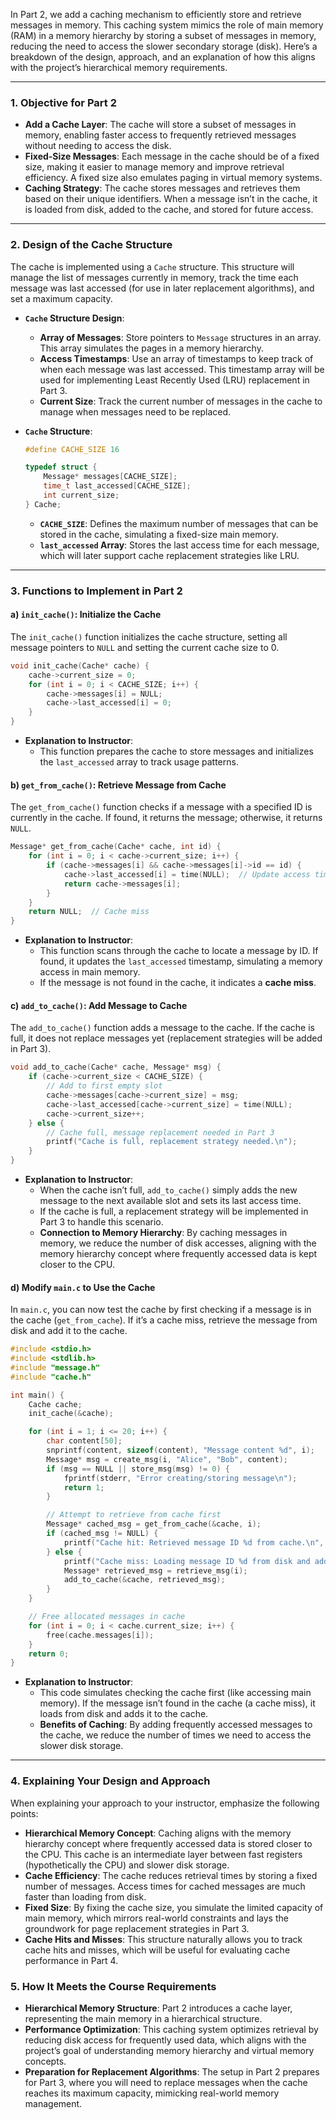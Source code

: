In Part 2, we add a caching mechanism to efficiently store and retrieve messages in memory. This caching system mimics the role of main memory (RAM) in a memory hierarchy by storing a subset of messages in memory, reducing the need to access the slower secondary storage (disk). Here’s a breakdown of the design, approach, and an explanation of how this aligns with the project’s hierarchical memory requirements.

---

### 1. **Objective for Part 2**

- **Add a Cache Layer**: The cache will store a subset of messages in memory, enabling faster access to frequently retrieved messages without needing to access the disk.
- **Fixed-Size Messages**: Each message in the cache should be of a fixed size, making it easier to manage memory and improve retrieval efficiency. A fixed size also emulates paging in virtual memory systems.
- **Caching Strategy**: The cache stores messages and retrieves them based on their unique identifiers. When a message isn’t in the cache, it is loaded from disk, added to the cache, and stored for future access.

---

### 2. **Design of the Cache Structure**

The cache is implemented using a `Cache` structure. This structure will manage the list of messages currently in memory, track the time each message was last accessed (for use in later replacement algorithms), and set a maximum capacity.

- **`Cache` Structure Design**:
  - **Array of Messages**: Store pointers to `Message` structures in an array. This array simulates the pages in a memory hierarchy.
  - **Access Timestamps**: Use an array of timestamps to keep track of when each message was last accessed. This timestamp array will be used for implementing Least Recently Used (LRU) replacement in Part 3.
  - **Current Size**: Track the current number of messages in the cache to manage when messages need to be replaced.

- **`Cache` Structure**:
  ```c
  #define CACHE_SIZE 16

  typedef struct {
      Message* messages[CACHE_SIZE];
      time_t last_accessed[CACHE_SIZE];
      int current_size;
  } Cache;
  ```
  - **`CACHE_SIZE`**: Defines the maximum number of messages that can be stored in the cache, simulating a fixed-size main memory.
  - **`last_accessed` Array**: Stores the last access time for each message, which will later support cache replacement strategies like LRU.

---

### 3. **Functions to Implement in Part 2**

#### a) `init_cache()`: Initialize the Cache

The `init_cache()` function initializes the cache structure, setting all message pointers to `NULL` and setting the current cache size to 0.

```c
void init_cache(Cache* cache) {
    cache->current_size = 0;
    for (int i = 0; i < CACHE_SIZE; i++) {
        cache->messages[i] = NULL;
        cache->last_accessed[i] = 0;
    }
}
```

- **Explanation to Instructor**: 
  - This function prepares the cache to store messages and initializes the `last_accessed` array to track usage patterns.

#### b) `get_from_cache()`: Retrieve Message from Cache

The `get_from_cache()` function checks if a message with a specified ID is currently in the cache. If found, it returns the message; otherwise, it returns `NULL`.

```c
Message* get_from_cache(Cache* cache, int id) {
    for (int i = 0; i < cache->current_size; i++) {
        if (cache->messages[i] && cache->messages[i]->id == id) {
            cache->last_accessed[i] = time(NULL);  // Update access time
            return cache->messages[i];
        }
    }
    return NULL;  // Cache miss
}
```

- **Explanation to Instructor**:
  - This function scans through the cache to locate a message by ID. If found, it updates the `last_accessed` timestamp, simulating a memory access in main memory.
  - If the message is not found in the cache, it indicates a **cache miss**.

#### c) `add_to_cache()`: Add Message to Cache

The `add_to_cache()` function adds a message to the cache. If the cache is full, it does not replace messages yet (replacement strategies will be added in Part 3).

```c
void add_to_cache(Cache* cache, Message* msg) {
    if (cache->current_size < CACHE_SIZE) {
        // Add to first empty slot
        cache->messages[cache->current_size] = msg;
        cache->last_accessed[cache->current_size] = time(NULL);
        cache->current_size++;
    } else {
        // Cache full, message replacement needed in Part 3
        printf("Cache is full, replacement strategy needed.\n");
    }
}
```

- **Explanation to Instructor**:
  - When the cache isn’t full, `add_to_cache()` simply adds the new message to the next available slot and sets its last access time.
  - If the cache is full, a replacement strategy will be implemented in Part 3 to handle this scenario.
  - **Connection to Memory Hierarchy**: By caching messages in memory, we reduce the number of disk accesses, aligning with the memory hierarchy concept where frequently accessed data is kept closer to the CPU.

#### d) Modify `main.c` to Use the Cache

In `main.c`, you can now test the cache by first checking if a message is in the cache (`get_from_cache`). If it’s a cache miss, retrieve the message from disk and add it to the cache.

```c
#include <stdio.h>
#include <stdlib.h>
#include "message.h"
#include "cache.h"

int main() {
    Cache cache;
    init_cache(&cache);

    for (int i = 1; i <= 20; i++) {
        char content[50];
        snprintf(content, sizeof(content), "Message content %d", i);
        Message* msg = create_msg(i, "Alice", "Bob", content);
        if (msg == NULL || store_msg(msg) != 0) {
            fprintf(stderr, "Error creating/storing message\n");
            return 1;
        }

        // Attempt to retrieve from cache first
        Message* cached_msg = get_from_cache(&cache, i);
        if (cached_msg != NULL) {
            printf("Cache hit: Retrieved message ID %d from cache.\n", i);
        } else {
            printf("Cache miss: Loading message ID %d from disk and adding to cache.\n", i);
            Message* retrieved_msg = retrieve_msg(i);
            add_to_cache(&cache, retrieved_msg);
        }
    }

    // Free allocated messages in cache
    for (int i = 0; i < cache.current_size; i++) {
        free(cache.messages[i]);
    }
    return 0;
}
```

- **Explanation to Instructor**:
  - This code simulates checking the cache first (like accessing main memory). If the message isn’t found in the cache (a cache miss), it loads from disk and adds it to the cache.
  - **Benefits of Caching**: By adding frequently accessed messages to the cache, we reduce the number of times we need to access the slower disk storage.

---

### 4. **Explaining Your Design and Approach**

When explaining your approach to your instructor, emphasize the following points:

- **Hierarchical Memory Concept**: Caching aligns with the memory hierarchy concept where frequently accessed data is stored closer to the CPU. This cache is an intermediate layer between fast registers (hypothetically the CPU) and slower disk storage.
- **Cache Efficiency**: The cache reduces retrieval times by storing a fixed number of messages. Access times for cached messages are much faster than loading from disk.
- **Fixed Size**: By fixing the cache size, you simulate the limited capacity of main memory, which mirrors real-world constraints and lays the groundwork for page replacement strategies in Part 3.
- **Cache Hits and Misses**: This structure naturally allows you to track cache hits and misses, which will be useful for evaluating cache performance in Part 4.

### 5. **How It Meets the Course Requirements**

- **Hierarchical Memory Structure**: Part 2 introduces a cache layer, representing the main memory in a hierarchical structure.
- **Performance Optimization**: This caching system optimizes retrieval by reducing disk access for frequently used data, which aligns with the project’s goal of understanding memory hierarchy and virtual memory concepts.
- **Preparation for Replacement Algorithms**: The setup in Part 2 prepares for Part 3, where you will need to replace messages when the cache reaches its maximum capacity, mimicking real-world memory management.

